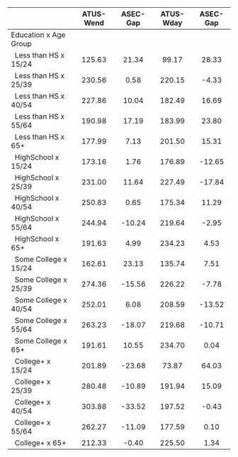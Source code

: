 
|                      |    ATUS-Wend |     ASEC-Gap |    ATUS-Wday |     ASEC-Gap |
| -------------------- | :----------: | :----------: | :----------: | :----------: |
| Education x Age Group |              |              |              |              |
| &nbsp;&nbsp;Less than HS x 15/24 |       125.63 |        21.34 |        99.17 |        28.33 |
| &nbsp;&nbsp;Less than HS x 25/39 |       230.56 |         0.58 |       220.15 |        -4.33 |
| &nbsp;&nbsp;Less than HS x 40/54 |       227.86 |        10.04 |       182.49 |        16.69 |
| &nbsp;&nbsp;Less than HS x 55/64 |       190.98 |        17.19 |       183.99 |        23.80 |
| &nbsp;&nbsp;Less than HS x 65+ |       177.99 |         7.13 |       201.50 |        15.31 |
| &nbsp;&nbsp;HighSchool x 15/24 |       173.16 |         1.76 |       176.89 |       -12.65 |
| &nbsp;&nbsp;HighSchool x 25/39 |       231.00 |        11.64 |       227.49 |       -17.84 |
| &nbsp;&nbsp;HighSchool x 40/54 |       250.83 |         0.65 |       175.34 |        11.29 |
| &nbsp;&nbsp;HighSchool x 55/64 |       244.94 |       -10.24 |       219.64 |        -2.95 |
| &nbsp;&nbsp;HighSchool x 65+ |       191.63 |         4.99 |       234.23 |         4.53 |
| &nbsp;&nbsp;Some College x 15/24 |       162.61 |        23.13 |       135.74 |         7.51 |
| &nbsp;&nbsp;Some College x 25/39 |       274.36 |       -15.56 |       226.22 |        -7.78 |
| &nbsp;&nbsp;Some College x 40/54 |       252.01 |         6.08 |       208.59 |       -13.52 |
| &nbsp;&nbsp;Some College x 55/64 |       263.23 |       -18.07 |       219.68 |       -10.71 |
| &nbsp;&nbsp;Some College x 65+ |       191.61 |        10.55 |       234.70 |         0.04 |
| &nbsp;&nbsp;College+ x 15/24 |       201.89 |       -23.68 |        73.87 |        64.03 |
| &nbsp;&nbsp;College+ x 25/39 |       280.48 |       -10.89 |       191.94 |        15.09 |
| &nbsp;&nbsp;College+ x 40/54 |       303.88 |       -33.52 |       197.52 |        -0.43 |
| &nbsp;&nbsp;College+ x 55/64 |       262.27 |       -11.09 |       177.59 |         0.10 |
| &nbsp;&nbsp;College+ x 65+ |       212.33 |        -0.40 |       225.50 |         1.34 |

